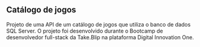 ## Catálogo de jogos

Projeto de uma API de um catálogo de jogos que utiliza o banco de dados SQL Server. O projeto foi desenvolvido durante o Bootcamp de desenvolvedor full-stack da Take.Blip na plataforma Digital Innovation One.

